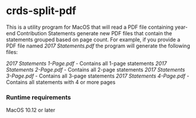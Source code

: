 # crds-split-pdf
This is a utility program for MacOS that will read a PDF file containing year-end Contribution Statements generate new PDF files that contain the statements grouped based on page count.  For example, if you provide a PDF file named *2017 Statements.pdf* the program will generate the following files:

*2017 Statements 1-Page.pdf* - Contains all 1-page statements
*2017 Statements 2-Page.pdf* - Contains all 2-page statements
*2017 Statements 3-Page.pdf* - Contains all 3-page statements
*2017 Statements 4-Page.pdf* - Contains all statements with 4 or more pages

### Runtime requirements
MacOS 10.12 or later
